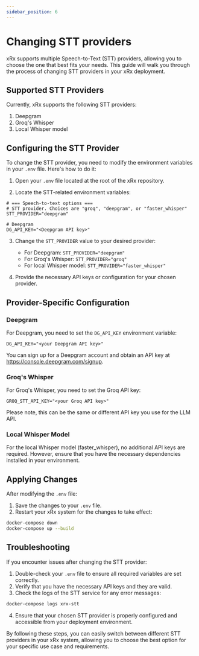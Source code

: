 ```yaml
---
sidebar_position: 6
---
```


# Changing STT providers

xRx supports multiple Speech-to-Text (STT) providers, allowing you to choose the one that best fits your needs. This guide will walk you through the process of changing STT providers in your xRx deployment.

## Supported STT Providers

Currently, xRx supports the following STT providers:

1. Deepgram
2. Groq's Whisper
3. Local Whisper model

## Configuring the STT Provider

To change the STT provider, you need to modify the environment variables in your `.env` file. Here's how to do it:

1. Open your `.env` file located at the root of the xRx repository.

2. Locate the STT-related environment variables:

```
# === Speech-to-text options ===
# STT provider. Choices are "groq", "deepgram", or "faster_whisper"
STT_PROVIDER="deepgram"

# Deepgram
DG_API_KEY="<Deepgram API key>"
```

3. Change the `STT_PROVIDER` value to your desired provider:
   - For Deepgram: `STT_PROVIDER="deepgram"`
   - For Groq's Whisper: `STT_PROVIDER="groq"`
   - For local Whisper model: `STT_PROVIDER="faster_whisper"`

4. Provide the necessary API keys or configuration for your chosen provider.

## Provider-Specific Configuration

### Deepgram

For Deepgram, you need to set the `DG_API_KEY` environment variable:

```
DG_API_KEY="<your Deepgram API key>"
```

You can sign up for a Deepgram account and obtain an API key at https://console.deepgram.com/signup.

### Groq's Whisper

For Groq's Whisper, you need to set the Groq API key:

```
GROQ_STT_API_KEY="<your Groq API key>"
```

Please note, this can be the same or different API key you use for the LLM API.

### Local Whisper Model

For the local Whisper model (faster_whisper), no additional API keys are required. However, ensure that you have the necessary dependencies installed in your environment.

## Applying Changes

After modifying the `.env` file:

1. Save the changes to your `.env` file.
2. Restart your xRx system for the changes to take effect:

```bash
docker-compose down
docker-compose up --build
```

## Troubleshooting

If you encounter issues after changing the STT provider:

1. Double-check your `.env` file to ensure all required variables are set correctly.
2. Verify that you have the necessary API keys and they are valid.
3. Check the logs of the STT service for any error messages:

```bash
docker-compose logs xrx-stt
```

4. Ensure that your chosen STT provider is properly configured and accessible from your deployment environment.

By following these steps, you can easily switch between different STT providers in your xRx system, allowing you to choose the best option for your specific use case and requirements.

